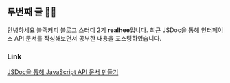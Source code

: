 ## 두번째 글 ✍🏻
안녕하세요 블랙커피 블로그 스터디 2기 **realhee**입니다.
최근 JSDoc을 통해 인터페이스 API 문서를 작성해보면서 공부한 내용을 포스팅하였습니다.


### Link
[JSDoc을 통해 JavaScript API 문서 만들기](https://geniee.tistory.com/28)